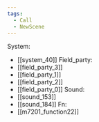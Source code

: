 ```yaml
---
tags:
  - Call
  - NewScene
---
```

System:
- [[system_40]]
Field_party:
- [[field_party_3]]
- [[field_party_1]]
- [[field_party_2]]
- [[field_party_0]]
Sound:
- [[sound_153]]
- [[sound_184]]
Fn:
- [[m7201_function22]]
